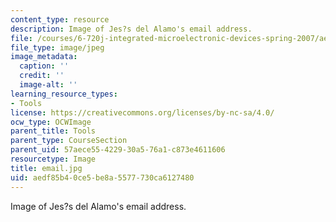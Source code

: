 ```yaml
---
content_type: resource
description: Image of Jes?s del Alamo's email address.
file: /courses/6-720j-integrated-microelectronic-devices-spring-2007/aedf85b40ce5be8a5577730ca6127480_email.jpg
file_type: image/jpeg
image_metadata:
  caption: ''
  credit: ''
  image-alt: ''
learning_resource_types:
- Tools
license: https://creativecommons.org/licenses/by-nc-sa/4.0/
ocw_type: OCWImage
parent_title: Tools
parent_type: CourseSection
parent_uid: 57aece55-4229-30a5-76a1-c873e4611606
resourcetype: Image
title: email.jpg
uid: aedf85b4-0ce5-be8a-5577-730ca6127480
---
```

Image of Jes?s del Alamo's email address.